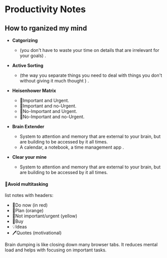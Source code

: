 # Productivity Notes

## How to rganized my mind
* **Catgorizing** 
  * (you don't have to waste your time on details that are irrelevant for your goals) .
* **Active Sorting** 
  * (the way you separate things you need to deal with things you don't without giving it much thought ) .
* **Heisenhower Matrix**
  * 📕Important and Urgent.  
  * 📙Important and no-Urgent.  
  * 📒No-Important and Urgent.
  * 📗No-Important and no-Urgent.
  
* **Brain Extender** 
  * System to attention and memory that are external to your brain, but are building to be accessed by it all times. 
  * A calendar, a notebook, a time management app .
  
* **Clear your mine** 
  * System to attention and memory that are external to your brain, but are building to be accessed by it all times.

####  🚫Avoid multitasking

list notes with headers:
- 📕Do now (in red) 
- 📙Plan (orange)
- 📒Not important/urgent (yellow)
- 💸Buy
- 💡Ideas
- 🖊Quotes (motivational)

Brain dumping is like closing down many browser tabs. It reduces mental load and helps with focusing on important tasks.

